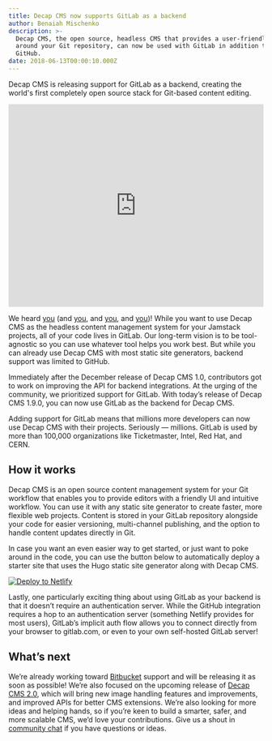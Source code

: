 ```yaml
---
title: Decap CMS now supports GitLab as a backend
author: Benaiah Mischenko
description: >-
  Decap CMS, the open source, headless CMS that provides a user-friendly UI
  around your Git repository, can now be used with GitLab in addition to
  GitHub.
date: 2018-06-13T00:00:10.000Z
---
```

Decap CMS is releasing support for GitLab as a backend, creating the world's first completely open source stack for Git-based content editing.

<iframe width="100%" height="400" src="https://www.youtube.com/embed/ZrM3U0z8Sks?autoplay=1&loop=1&playlist=ZrM3U0z8Sks&mute=1&controls=0&modestbranding=1&showinfo=0" frameborder="0" allow="autoplay; encrypted-media" allowfullscreen></iframe>

We heard [you](https://github.com/netlify/netlify-cms/pull/517#issuecomment-383283557) (and [you](https://github.com/netlify/netlify-cms/pull/517#issuecomment-355386542), and [you](https://github.com/netlify/netlify-cms/pull/517#issuecomment-343569725), and [you](https://github.com/netlify/netlify-cms/pull/517#issuecomment-333629637))! While you want to use Decap CMS as the headless content management system for your Jamstack projects, all of your code lives in GitLab. Our long-term vision is to be tool-agnostic so you can use whatever tool helps you work best. But while you can already use Decap CMS with most static site generators, backend support was limited to GitHub.

Immediately after the December release of Decap CMS 1.0, contributors got to work on improving the API for backend integrations. At the urging of the community, we prioritized support for GitLab. With today’s release of Decap CMS 1.9.0, you can now use GitLab as the backend for Decap CMS.

Adding support for GitLab means that millions more developers can now use Decap CMS with their projects. Seriously — millions. GitLab is used by more than 100,000 organizations like Ticketmaster, Intel, Red Hat, and CERN.

## How it works

Decap CMS is an open source content management system for your Git workflow that enables you to provide editors with a friendly UI and intuitive workflow. You can use it with any static site generator to create faster, more flexible web projects. Content is stored in your GitLab repository alongside your code for easier versioning, multi-channel publishing, and the option to handle content updates directly in Git.

In case you want an even easier way to get started, or just want to poke around in the code, you can use the button below to automatically deploy a starter site that uses the Hugo static site generator along with Decap CMS. 

<a href="https://app.netlify.com/start/deploy?repository=https://gitlab.com/netlify-templates/one-click-hugo-cms&stack=cms" rel="nofollow noreferrer noopener" target="_blank"><img src="https://www.netlify.com/img/deploy/button.svg" alt="Deploy to Netlify"></a>

Lastly, one particularly exciting thing about using GitLab as your backend is that it doesn’t require an authentication server. While the GitHub integration requires a hop to an authentication server (something Netlify provides for most users), GitLab’s implicit auth flow allows you to connect directly from your browser to gitlab.com, or even to your own self-hosted GitLab server!

## What’s next

We’re already working toward [Bitbucket](https://github.com/netlify/netlify-cms/pull/525) support and will be releasing it as soon as possible! We’re also focused on the upcoming release of [Decap CMS 2.0](https://github.com/netlify/netlify-cms/issues/1280), which will bring new image handling features and improvements, and improved APIs for better CMS extensions. We’re also looking for more ideas and helping hands, so if you’re keen to build a smarter, safer, and more scalable CMS, we’d love your contributions. Give us a shout in [community chat](/chat) if you have questions or ideas.
